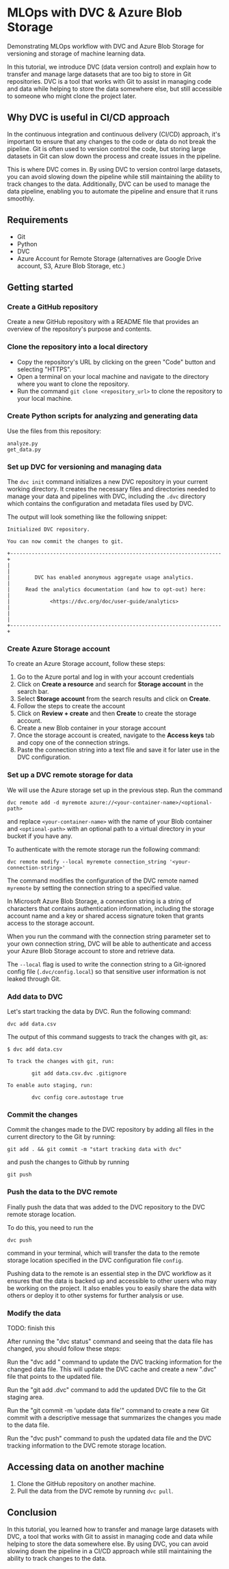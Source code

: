 # MLOps with DVC & Azure Blob Storage
Demonstrating MLOps workflow with DVC and Azure Blob Storage for versioning and storage of machine learning data.

In this tutorial, we introduce DVC (data version control) and explain how to transfer and manage large datasets that are too big to store in Git repositories. DVC is a tool that works with Git to assist in managing code and data while helping to store the data somewhere else, but still accessible to someone who might clone the project later.

## Why DVC is useful in CI/CD approach

In the continuous integration and continuous delivery (CI/CD) approach, it's important to ensure that any changes to the code or data do not break the pipeline. Git is often used to version control the code, but storing large datasets in Git can slow down the process and create issues in the pipeline. 

This is where DVC comes in. By using DVC to version control large datasets, you can avoid slowing down the pipeline while still maintaining the ability to track changes to the data. Additionally, DVC can be used to manage the data pipeline, enabling you to automate the pipeline and ensure that it runs smoothly.

## Requirements

- Git
- Python
- DVC
- Azure Account for Remote Storage (alternatives are Google Drive account, S3, Azure Blob Storage, etc.)

## Getting started

### Create a GitHub repository

Create a new GitHub repository with a README file that provides an overview of the repository's purpose and contents. 

### Clone the repository into a local directory
- Copy the repository's URL by clicking on the green "Code" button and selecting "HTTPS".
- Open a terminal on your local machine and navigate to the directory where you want to clone the repository.
- Run the command `git clone <repository_url>` to clone the repository to your local machine.

### Create Python scripts for analyzing and generating data
  
Use the files from this repository:
    
```
analyze.py
get_data.py
```
  
### Set up DVC for versioning and managing data
The `dvc init` command initializes a new DVC repository in your current working directory. It creates the necessary files and directories needed to manage your data and pipelines with DVC, including the `.dvc` directory which contains the configuration and metadata files used by DVC.

The output will look something like the following snippet:

```
Initialized DVC repository.

You can now commit the changes to git.

+---------------------------------------------------------------------+
|                                                                     |
|        DVC has enabled anonymous aggregate usage analytics.         |
|     Read the analytics documentation (and how to opt-out) here:     |
|             <https://dvc.org/doc/user-guide/analytics>              |
|                                                                     |
+---------------------------------------------------------------------+
```

### Create Azure Storage account
To create an Azure Storage account, follow these steps:

1. Go to the Azure portal and log in with your account credentials
2. Click on **Create a resource** and search for **Storage account** in the search bar.
3. Select **Storage account** from the search results and click on **Create**.
4. Follow the steps to create the account
5. Click on **Review + create** and then **Create** to create the storage account.
6. Create a new Blob container in your storage account
7. Once the storage account is created, navigate to the **Access keys** tab and copy one of the connection strings.
8. Paste the connection string into a text file and save it for later use in the DVC configuration.

### Set up a DVC remote storage for data
We will use the Azure storage set up in the previous step. Run the command 

```
dvc remote add -d myremote azure://<your-container-name>/<optional-path>
```

and replace `<your-container-name>` with the name of your Blob container and `<optional-path>` with an optional path to a virtual directory in your bucket if you have any.
  
To authenticate with the remote storage run the following command:
  
```
dvc remote modify --local myremote connection_string '<your-connection-string>'
```

The command modifies the configuration of the DVC remote named `myremote` by setting the connection string to a specified value.

In Microsoft Azure Blob Storage, a connection string is a string of characters that contains authentication information, including the storage account name and a key or shared access signature token that grants access to the storage account.

When you run the command with the connection string parameter set to your own connection string, DVC will be able to authenticate and access your Azure Blob Storage account to store and retrieve data.

The `--local` flag is used to write the connection string to a Git-ignored config file (`.dvc/config.local`) so that sensitive user information is not leaked through Git.

### Add data to DVC
Let's start tracking the data by DVC. Run the following command:

```
dvc add data.csv
```

The output of this command suggests to track the changes with git, as:

```
$ dvc add data.csv 

To track the changes with git, run:

        git add data.csv.dvc .gitignore

To enable auto staging, run:

        dvc config core.autostage true
```

### Commit the changes
Commit the changes made to the DVC repository by adding all files in the current directory to the Git by running: 

```
git add . && git commit -m "start tracking data with dvc"
```

and push the changes to Github by running 

```
git push
```

### Push the data to the DVC remote
Finally push the data that was added to the DVC repository to the DVC remote storage location.

To do this, you need to run the 

```
dvc push
```
command in your terminal, which will transfer the data to the remote storage location specified in the DVC configuration file `config`.

Pushing data to the remote is an essential step in the DVC workflow as it ensures that the data is backed up and accessible to other users who may be working on the project. It also enables you to easily share the data with others or deploy it to other systems for further analysis or use.

### Modify the data
TODO: finish this

After running the "dvc status" command and seeing that the data file has changed, you should follow these steps:

Run the "dvc add <data-file>" command to update the DVC tracking information for the changed data file. This will update the DVC cache and create a new ".dvc" file that points to the updated file.

Run the "git add <data-file>.dvc" command to add the updated DVC file to the Git staging area.

Run the "git commit -m 'update data file'" command to create a new Git commit with a descriptive message that summarizes the changes you made to the data file.

Run the "dvc push" command to push the updated data file and the DVC tracking information to the DVC remote storage location.

## Accessing data on another machine

1. Clone the GitHub repository on another machine.
2. Pull the data from the DVC remote by running `dvc pull`.

## Conclusion
In this tutorial, you learned how to transfer and manage large datasets with DVC, a tool that works with Git to assist in managing code and data while helping to store the data somewhere else. By using DVC, you can avoid slowing down the pipeline in a CI/CD approach while still maintaining the ability to track changes to the data.

